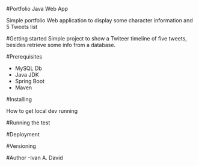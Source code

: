 #Portfolio Java Web App

Simple portfolio Web application to display some character information and 5 Tweets list

#Getting started
Simple project to show a Twiteer timeline of five tweets, besides retrieve some info from a database.


#Prerequisites
- MySQL Db
- Java JDK 
- Spring Boot
- Maven

#Installing

How to get local dev running

#Running the test

#Deployment

#Versioning

#Author
-Ivan A. David 

